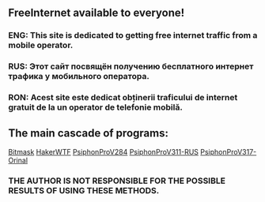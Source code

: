 ## FreeInternet available to everyone!
### ENG: This site is dedicated to getting free internet traffic from a mobile operator.
### RUS: Этот сайт посвящён получению бесплатного интернет трафика у мобильного оператора.
### RON: Acest site este dedicat obținerii traficului de internet gratuit de la un operator de telefonie mobilă.

## The main cascade of programs:

[Bitmask](https://github.com/DroidSU-GI/FreeInet/blob/master/Bitmask%201.0.5.apk?raw=true)
[HakerWTF](https://github.com/DroidSU-GI/FreeInet/raw/master/HakerWTF%20VPN%20v1.7.apk)
[PsiphonProV284](https://github.com/DroidSU-GI/FreeInet/raw/master/Psiphon%20Pro_v284(284).apk)
[PsiphonProV311-RUS](https://github.com/DroidSU-GI/FreeInet/raw/master/Psiphon_Pro_311_build_311.Rus.apk)
[PsiphonProV317-Orinal](https://github.com/DroidSU-GI/FreeInet/raw/master/com.psiphon3.subscription_317_317.apk)


### THE AUTHOR IS NOT RESPONSIBLE FOR THE POSSIBLE RESULTS OF USING THESE METHODS.

